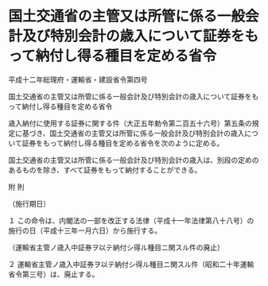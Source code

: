 # 国土交通省の主管又は所管に係る一般会計及び特別会計の歳入について証券をもって納付し得る種目を定める省令

平成十二年総理府・運輸省・建設省令第四号

国土交通省の主管又は所管に係る一般会計及び特別会計の歳入について証券をもって納付し得る種目を定める省令

歳入納付に使用する証券に関する件（大正五年勅令第二百五十六号）第五条の規定に基づき、国土交通省の主管又は所管に係る一般会計及び特別会計の歳入について証券をもって納付し得る種目を定める省令を次のように定める。

国土交通省の主管又は所管に係る一般会計及び特別会計の歳入は、別段の定めのあるものを除き、すべて証券をもって納付することができる。

附 則

（施行期日）

１ この命令は、内閣法の一部を改正する法律（平成十一年法律第八十八号）の施行の日（平成十三年一月六日）から施行する。

（運輸省主管ノ歳入中証券ヲ以テ納付シ得ル種目ニ関スル件の廃止）

２ 運輸省主管ノ歳入中証券ヲ以テ納付シ得ル種目ニ関スル件（昭和二十年運輸省令第三号）は、廃止する。
